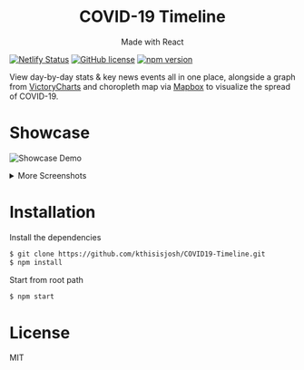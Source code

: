 <h1 align="center">
COVID-19 Timeline
</h1>
<p align="center">
Made with React
</p>

[![Netlify Status](https://api.netlify.com/api/v1/badges/d8e8961c-c6c8-4840-9ac9-187b654a8652/deploy-status)](https://app.netlify.com/sites/covid19-timeline/deploys) [![GitHub license](https://img.shields.io/badge/license-MIT-blue.svg)](https://github.com/facebook/react/blob/master/LICENSE) [![npm version](https://img.shields.io/npm/v/react.svg?style=flat)](https://www.npmjs.com/package/react) 


View day-by-day stats & key news events all in one place, alongside a graph from <a href="https://www.npmjs.com/package/victory-chart">VictoryCharts</a> and choropleth map via <a href="https://www.mapbox.com/">Mapbox</a> to visualize the spread of COVID-19.

# Showcase
![Showcase Demo](https://github.com/kthisisjosh/readme-assets/blob/master/covid19-timeline/Showcase.gif)

<details>
  <summary>More Screenshots</summary>
  <h3>The World</h3>
  <img src="https://github.com/kthisisjosh/readme-assets/blob/master/covid19-timeline/world.jpg" />

  <h3>Canada</h3>
  <img src="https://github.com/kthisisjosh/readme-assets/blob/master/covid19-timeline/canada.jpg" />

  <h3>United States of America</h3>
  <img src="https://github.com/kthisisjosh/readme-assets/blob/master/covid19-timeline/usa.jpg" />

</details>

# Installation
Install the dependencies

```sh
$ git clone https://github.com/kthisisjosh/COVID19-Timeline.git
$ npm install
```

Start from root path
```sh
$ npm start
```

# License

MIT
